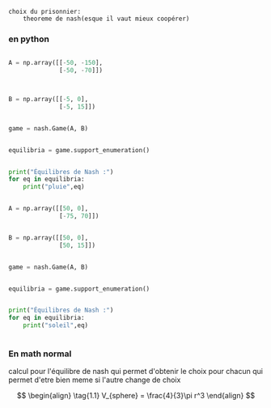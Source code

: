     choix du prisonnier:
        theoreme de nash(esque il vaut mieux coopérer)
### en python

```python

A = np.array([[-50, -150],
              [-50, -70]])



B = np.array([[-5, 0],
              [-5, 15]])


game = nash.Game(A, B)


equilibria = game.support_enumeration()


print("Équilibres de Nash :")
for eq in equilibria:
    print("pluie",eq)


A = np.array([[50, 0],
              [-75, 70]])


B = np.array([[50, 0],
              [50, 15]])


game = nash.Game(A, B)


equilibria = game.support_enumeration()


print("Équilibres de Nash :")
for eq in equilibria:
    print("soleil",eq)
    

```

### En math normal

calcul pour l'équilibre de nash
qui permet d'obtenir le choix pour chacun qui permet d'etre bien meme si l'autre change de choix

$$
\begin{align}
  \tag{1.1}
  V_{sphere} = \frac{4}{3}\pi r^3
\end{align}
$$
